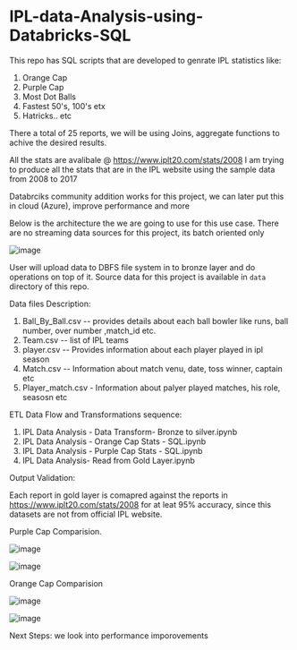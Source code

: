 # IPL-data-Analysis-using-Databricks-SQL

This repo has SQL scripts that are developed to genrate IPL statistics like:
1) Orange Cap
2) Purple Cap
3) Most Dot Balls
4) Fastest 50's, 100's etx
5) Hatricks.. etc

There a total of 25 reports, we will be using Joins, aggregate functions to achive the desired results. 

All the stats are avalibale @ https://www.iplt20.com/stats/2008 I am trying to produce all the stats that are in the IPL website using the sample data from 2008 to 2017

Databrciks community addition works for this project, we can later put this in cloud (Azure), improve performance and more

Below is the architecture the we are going to use for this use case. There are no streaming data sources for this project, its batch oriented only

![image](https://github.com/user-attachments/assets/4b69d057-c52d-43e1-9fd4-5dc373e33ef5)

User will upload data to DBFS file system in to bronze layer and do operations on top of it. Source data for this project is available in `data` directory of this repo.

Data files Description:
1) Ball_By_Ball.csv -- provides details about each ball bowler like runs, ball number, over number ,match_id etc.
2) Team.csv -- list of IPL teams
3) player.csv -- Provides information about each player played in ipl season
4) Match.csv -- Information about match venu, date, toss winner, captain etc
5) Player_match.csv - Information about palyer played matches, his role, seasosn etc

ETL Data Flow and Transformations sequence:
 1) IPL Data Analysis - Data Transform- Bronze to silver.ipynb
 2) IPL Data Analysis - Orange Cap Stats - SQL.ipynb
 3) IPL Data Analysis - Purple Cap Stats - SQL.ipynb
 4) IPL Data Analysis- Read from Gold Layer.ipynb

Output Validation:

Each report in gold layer is comapred against the reports in https://www.iplt20.com/stats/2008 for at leat 95% accuracy, since this datasets are not from official IPL website.

Purple Cap Comparision.

![image](https://github.com/user-attachments/assets/cae19097-e42e-43c0-aa15-20d59da36ebe)


![image](https://github.com/user-attachments/assets/e32b7452-7054-4453-aadd-bb7a6feb9613)

Orange Cap Comparision

![image](https://github.com/user-attachments/assets/9db84657-bf85-4ad8-bd4b-6640706ada46)

![image](https://github.com/user-attachments/assets/85279344-82bf-49c8-b99c-6371ef419a50)


Next Steps: 
we look into performance imporovements

